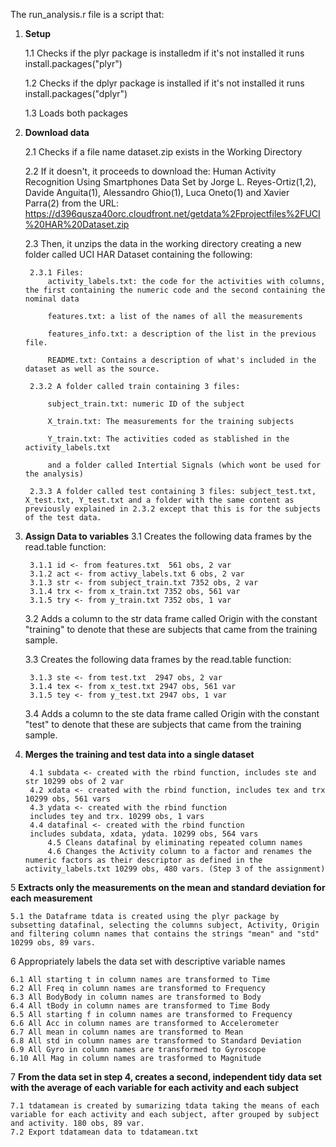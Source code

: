 The run_analysis.r file is a script that:

1. **Setup**

	1.1 Checks if the plyr package is installedm if it's not installed it runs install.packages("plyr") 

	1.2 Checks if the dplyr package is installed if it's not installed it runs install.packages("dplyr") 

	1.3 Loads both packages

2. **Download data**

	2.1 Checks if a file name dataset.zip exists in the Working Directory

	2.2 If it doesn't, it proceeds to download the: Human Activity Recognition Using Smartphones Data Set by Jorge L. Reyes-Ortiz(1,2), Davide Anguita(1), Alessandro Ghio(1), Luca Oneto(1) and Xavier Parra(2) from the URL: https://d396qusza40orc.cloudfront.net/getdata%2Fprojectfiles%2FUCI%20HAR%20Dataset.zip

	2.3 Then, it unzips the data in the working directory creating a new folder called UCI HAR Dataset containing the following:
		
		2.3.1 Files: 
			activity_labels.txt: the code for the activities with columns, the first containing the numeric code and the second containing the nominal data
 
			features.txt: a list of the names of all the measurements
 
			features_info.txt: a description of the list in the previous file. 

			README.txt: Contains a description of what's included in the dataset as well as the source.

		2.3.2 A folder called train containing 3 files: 	
		
			subject_train.txt: numeric ID of the subject
 			
			X_train.txt: The measurements for the training subjects
		
			Y_train.txt: The activities coded as stablished in the activity_labels.txt 

			and a folder called Intertial Signals (which wont be used for the analysis) 
		
		2.3.3 A folder called test containing 3 files: subject_test.txt, X_test.txt, Y_test.txt and a folder with the same content as previously explained in 2.3.2 except that this is for the subjects of the test data.

3. **Assign Data to variables**
	3.1  Creates the following data frames by the read.table function:
	
		3.1.1 id <- from features.txt  561 obs, 2 var
		3.1.2 act <- from activy_labels.txt 6 obs, 2 var  
		3.1.3 str <- from subject_train.txt 7352 obs, 2 var
		3.1.4 trx <- from x_train.txt 7352 obs, 561 var
		3.1.5 try <- from y_train.txt 7352 obs, 1 var

	3.2 Adds a column to the str data frame called Origin with the constant "training" to denote that these are subjects that came from the training sample.
	
	3.3  Creates the following data frames by the read.table function:
		
		3.1.3 ste <- from test.txt  2947 obs, 2 var
		3.1.4 tex <- from x_test.txt 2947 obs, 561 var
		3.1.5 tey <- from y_test.txt 2947 obs, 1 var

	3.4 Adds a column to the ste data frame called Origin with the constant "test" to denote that these are subjects that came from the training sample.

4. **Merges the training and test data into a single dataset**

		4.1 subdata <- created with the rbind function, includes ste and str 10299 obs of 2 var
		4.2 xdata <- created with the rbind function, includes tex and trx 10299 obs, 561 vars
		4.3 ydata <- created with the rbind function
		includes tey and trx. 10299 obs, 1 vars
		4.4 datafinal <- created with the rbind function
		includes subdata, xdata, ydata. 10299 obs, 564 vars
			4.5 Cleans datafinal by eliminating repeated column names 
			4.6 Changes the Activity column to a factor and renames the numeric factors as their descriptor as defined in the activity_labels.txt 10299 obs, 480 vars. (Step 3 of the assignment)

5 **Extracts only the measurements on the mean and standard deviation for each measurement**

	5.1 the Dataframe tdata is created using the plyr package by subsetting datafinal, selecting the columns subject, Activity, Origin and filtering column names that contains the strings "mean" and "std"  10299 obs, 89 vars.

6 Appropriately labels the data set with descriptive variable names

	6.1 All starting t in column names are transformed to Time
	6.2 All Freq in column names are transformed to Frequency
	6.3 All BodyBody in column names are transformed to Body
	6.4 All tBody in column names are transformed to Time Body
	6.5 All starting f in column names are transformed to Frequency
    6.6 All Acc in column names are transformed to Accelerometer
	6.7 All mean in column names are transformed to Mean
	6.8 All std in column names are transformed to Standard Deviation
	6.9 All Gyro in column names are transformed to Gyroscope
	6.10 All Mag in column names are trasformed to Magnitude


7 **From the data set in step 4, creates a second, independent tidy data set with the average of each variable for each activity and each subject**
	
	7.1 tdatamean is created by sumarizing tdata taking the means of each variable for each activity and each subject, after grouped by subject and activity. 180 obs, 89 var.
	7.2 Export tdatamean data to tdatamean.txt
	
		

